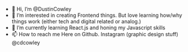 - 👋 Hi, I’m @DustinCowley
- 👀 I’m interested in creating Frontend things. But love learning how/why things work (either tech and digital related or analog.)
- 🌱 I’m currently learning React.js and honing my Javascript skills
- 📫 How to reach me Here on Github.  Instagram (graphic design stuff) @cdcowley

<!---
DustinCowley/DustinCowley is a ✨ special ✨ repository because its `README.md` (this file) appears on your GitHub profile.
You can click the Preview link to take a look at your changes.
--->
